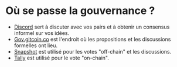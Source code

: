 # Où se passe la gouvernance ?

* [Discord](http://discord.gg/gitcoin) sert à discuter avec vos pairs et à obtenir un consensus informel sur vos idées.
* [Gov.gitcoin.co](https://gov.gitcoin.co) est l'endroit où les propositions et les discussions formelles ont lieu.
* [Snapshot](https://snapshot.org/#/gitcoin) est utilisé pour les votes "off-chain" et les discussions.
* [Tally](https://www.withtally.com/governance/gitcoin) est utilisé pour le vote "on-chain".
